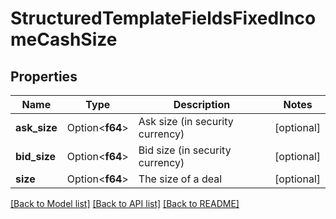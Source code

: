 # StructuredTemplateFieldsFixedIncomeCashSize

## Properties

Name | Type | Description | Notes
------------ | ------------- | ------------- | -------------
**ask_size** | Option<**f64**> | Ask size (in security currency) | [optional]
**bid_size** | Option<**f64**> | Bid size (in security currency) | [optional]
**size** | Option<**f64**> | The size of a deal | [optional]

[[Back to Model list]](../README.md#documentation-for-models) [[Back to API list]](../README.md#documentation-for-api-endpoints) [[Back to README]](../README.md)


